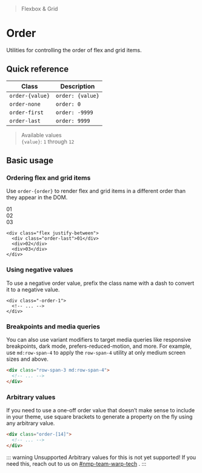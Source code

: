 > Flexbox & Grid

# Order
Utilities for controlling the order of flex and grid items.

## Quick reference

| Class            | Description       |
| ---------------- | ----------------- |
| `order-{value}`  | `order: {value}`  |
| `order-none`     | `order: 0`        |
| `order-first`    | `order: -9999`    |
| `order-last`     | `order: 9999`     |

> Available values <br />
> `{value}`: `1` through `12` <br />

## Basic usage
### Ordering flex and grid items
Use `order-{order}` to render flex and grid items in a different order than they appear in the DOM.

<container>
  <box class="flex justify-between gap-24 rounded-4">
    <div class="bg-indigo-500 ex-box order-last">01</div>
    <div class="bg-indigo-500 ex-box">02</div>
    <div class="bg-indigo-500 ex-box">03</div>
  </box>
</container>

```html{2}
<div class="flex justify-between">
  <div class="order-last">01</div>
  <div>02</div>
  <div>03</div>
</div>
```

### Using negative values
To use a negative order value, prefix the class name with a dash to convert it to a negative value.

```html{1}
<div class="-order-1">
  <!-- ... -->
</div>
```

### Breakpoints and media queries
You can also use variant modifiers to target media queries like responsive breakpoints, dark mode, prefers-reduced-motion, and more. For example, use `md:row-span-4` to apply the `row-span-4` utility at only medium screen sizes and above.

```html
<div class="row-span-3 md:row-span-4">
  <!-- ... -->
</div>
```

### Arbitrary values
If you need to use a one-off order value that doesn’t make sense to include in your theme, use square brackets to generate a property on the fly using any arbitrary value.

```html
<div class="order-[14]">
  <!-- ... -->
</div>
```

::: warning Unsupported
Arbitrary values for this is not yet supported! If you need this, reach out to us on [#nmp-team-warp-tech](https://sch-chat.slack.com/archives/C04LG5UTCTT) .
:::